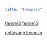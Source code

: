 ```yaml
---
title: "Tremplin"
---
```


[ferme13](ferme13.md)
[ferme15](ferme15.md)

[nettoyageTremplin](nettoyageTremplin.md)
